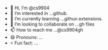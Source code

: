 - 👋 Hi, I’m @cs9904
- 👀 I’m interested in ...github.
- 🌱 I’m currently learning ...githun extensions.
- 💞️ I’m looking to collaborate on ...gh files 
- 📫 How to reach me ...@cs9904gh
- 😄 Pronouns: ...
- ⚡ Fun fact: ...

<!---
cs9904/cs9904 is a ✨ special ✨ repository because its `README.md` (this file) appears on your GitHub profile.
You can click the Preview link to take a look at your changes.
--->
